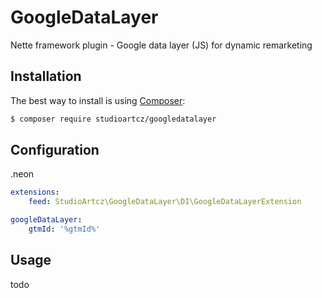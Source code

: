 # GoogleDataLayer
Nette framework plugin - Google data layer (JS) for dynamic remarketing

Installation
------------

The best way to install is using  [Composer](http://getcomposer.org/):

```sh
$ composer require studioartcz/googledatalayer
```

Configuration
-------------

.neon
```yml
extensions:
	feed: StudioArtcz\GoogleDataLayer\DI\GoogleDataLayerExtension

googleDataLayer:
	gtmId: '%gtmId%'
```

Usage
-----

todo
